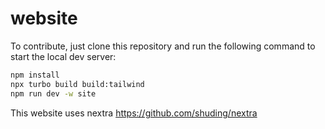 # website

To contribute, just clone this repository and run the following command to start the local dev server:

```bash
npm install
npx turbo build build:tailwind
npm run dev -w site
```

This website uses nextra https://github.com/shuding/nextra
